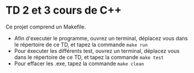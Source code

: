 # TD 2 et 3 cours de C++ 

Ce projet comprend un Makefile.

* Afin d'executer le programme, ouvrez un terminal, déplacez vous dans le répertoire de ce TD, et tapez la commande `make run`
* Pour éxecuter les différents test, ouvrez un terminal, déplacez vous dans le répertoire de ce TD, et tapez la commande `make test`
* Pour effacer les .exe, tapez la commande `make clean`
